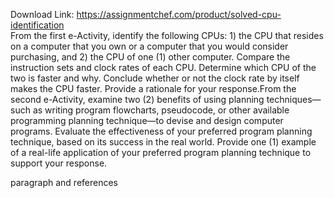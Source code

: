 Download Link: https://assignmentchef.com/product/solved-cpu-identification
<br>
From the first e-Activity, identify the following CPUs: 1) the CPU that resides on a computer that you own or a computer that you would consider purchasing, and 2) the CPU of one (1) other computer. Compare the instruction sets and clock rates of each CPU. Determine which CPU of the two is faster and why. Conclude whether or not the clock rate by itself makes the CPU faster. Provide a rationale for your response.From the second e-Activity, examine two (2) benefits of using planning techniques—such as writing program flowcharts, pseudocode, or other available programming planning technique—to devise and design computer programs. Evaluate the effectiveness of your preferred program planning technique, based on its success in the real world. Provide one (1) example of a real-life application of your preferred program planning technique to support your response.

paragraph and references